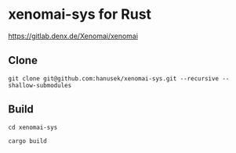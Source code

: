 # xenomai-sys for Rust

https://gitlab.denx.de/Xenomai/xenomai

## Clone
`
git clone git@github.com:hanusek/xenomai-sys.git --recursive --shallow-submodules
`


## Build
``
cd xenomai-sys
``

``
cargo build
``
